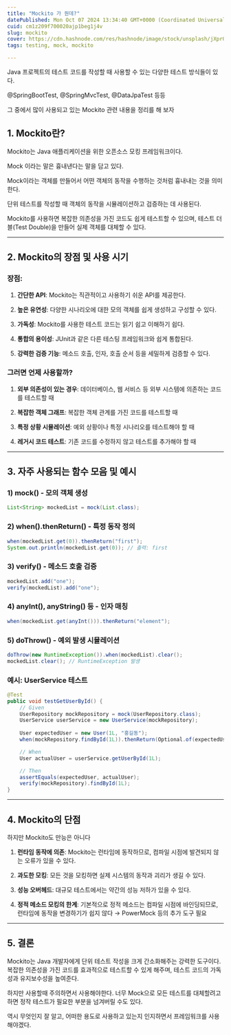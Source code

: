 ```yaml
---
title: "Mockito 가 뭔데?"
datePublished: Mon Oct 07 2024 13:34:40 GMT+0000 (Coordinated Universal Time)
cuid: cm1z209f700020ajp1beg1j4v
slug: mockito
cover: https://cdn.hashnode.com/res/hashnode/image/stock/unsplash/jXprODP_rpY/upload/e9606cd6e4d1578691979cc6c8334be6.jpeg
tags: testing, mock, mockito

---
```


Java 프로젝트의 테스트 코드를 작성할 때 사용할 수 있는 다양한 테스트 방식들이 있다.

@SpringBootTest, @SpringMvcTest, @DataJpaTest 등등

그 중에서 많이 사용되고 있는 Mockito 관련 내용을 정리를 해 보자

## 1\. Mockito란?

Mockito는 Java 애플리케이션을 위한 오픈소스 모킹 프레임워크이다.

Mock 이라는 말은 흉내낸다는 말을 담고 있다.

Mock이라는 객체를 만들어서 어떤 객체의 동작을 수행하는 것처럼 흉내내는 것을 의미한다.

단위 테스트를 작성할 때 객체의 동작을 시뮬레이션하고 검증하는 데 사용된다.

Mockito를 사용하면 복잡한 의존성을 가진 코드도 쉽게 테스트할 수 있으며, 테스트 더블(Test Double)을 만들어 실제 객체를 대체할 수 있다.

---

## 2\. Mockito의 장점 및 사용 시기

### 장점:

1. **간단한 API**: Mockito는 직관적이고 사용하기 쉬운 API를 제공한다.
    
2. **높은 유연성**: 다양한 시나리오에 대한 모의 객체를 쉽게 생성하고 구성할 수 있다.
    
3. **가독성**: Mockito를 사용한 테스트 코드는 읽기 쉽고 이해하기 쉽다.
    
4. **통합의 용이성**: JUnit과 같은 다른 테스팅 프레임워크와 쉽게 통합된다.
    
5. **강력한 검증 기능**: 메소드 호출, 인자, 호출 순서 등을 세밀하게 검증할 수 있다.
    

### 그러면 언제 사용할까?

1. **외부 의존성이 있는 경우**: 데이터베이스, 웹 서비스 등 외부 시스템에 의존하는 코드를 테스트할 때
    
2. **복잡한 객체 그래프**: 복잡한 객체 관계를 가진 코드를 테스트할 때
    
3. **특정 상황 시뮬레이션**: 예외 상황이나 특정 시나리오를 테스트해야 할 때
    
4. **레거시 코드 테스트**: 기존 코드를 수정하지 않고 테스트를 추가해야 할 때
    

---

## 3\. 자주 사용되는 함수 모음 및 예시

### 1) mock() - 모의 객체 생성

```java
List<String> mockedList = mock(List.class);
```

### 2) when().thenReturn() - 특정 동작 정의

```java
when(mockedList.get(0)).thenReturn("first");
System.out.println(mockedList.get(0)); // 출력: first
```

### 3) verify() - 메소드 호출 검증

```java
mockedList.add("one");
verify(mockedList).add("one");
```

### 4) anyInt(), anyString() 등 - 인자 매칭

```java
when(mockedList.get(anyInt())).thenReturn("element");
```

### 5) doThrow() - 예외 발생 시뮬레이션

```java
doThrow(new RuntimeException()).when(mockedList).clear();
mockedList.clear(); // RuntimeException 발생
```

### 예시: UserService 테스트

```java
@Test
public void testGetUserById() {
    // Given
    UserRepository mockRepository = mock(UserRepository.class);
    UserService userService = new UserService(mockRepository);
    
    User expectedUser = new User(1L, "홍길동");
    when(mockRepository.findById(1L)).thenReturn(Optional.of(expectedUser));

    // When
    User actualUser = userService.getUserById(1L);

    // Then
    assertEquals(expectedUser, actualUser);
    verify(mockRepository).findById(1L);
}
```

---

## 4\. Mockito의 단점

하지만 Mockito도 만능은 아니다

1. **런타임 동작에 의존**: Mockito는 런타임에 동작하므로, 컴파일 시점에 발견되지 않는 오류가 있을 수 있다.
    
2. **과도한 모킹**: 모든 것을 모킹하면 실제 시스템의 동작과 괴리가 생길 수 있다.
    
3. **성능 오버헤드**: 대규모 테스트에서는 약간의 성능 저하가 있을 수 있다.
    
4. **정적 메소드 모킹의 한계**: 기본적으로 정적 메소드는 컴파일 시점에 바인딩되므로, 런타임에 동작을 변경하기가 쉽지 않다 → PowerMock 등의 추가 도구 필요
    

---

## 5\. 결론

Mockito는 Java 개발자에게 단위 테스트 작성을 크게 간소화해주는 강력한 도구이다. 복잡한 의존성을 가진 코드를 효과적으로 테스트할 수 있게 해주며, 테스트 코드의 가독성과 유지보수성을 높여준다.

하지만 사용할때 주의하면서 사용해야한다. 너무 Mock으로 모든 테스트를 대체할려고 하면 정작 테스트가 필요한 부분을 넘겨버릴 수도 있다.

역시 무엇인지 잘 알고, 어떠한 용도로 사용하고 있는지 인지하면서 프레임워크를 사용해야겠다.